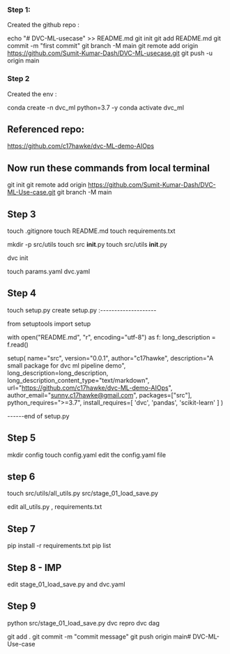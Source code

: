 

### Step 1:

Created the github repo :

echo "# DVC-ML-usecase" >> README.md
git init
git add README.md
git commit -m "first commit"
git branch -M main
git remote add origin https://github.com/Sumit-Kumar-Dash/DVC-ML-usecase.git
git push -u origin main


### Step 2
Created the env :

conda create -n dvc_ml python=3.7 -y
conda activate dvc_ml

## Referenced repo:
https://github.com/c17hawke/dvc-ML-demo-AIOps

## Now run these commands from local terminal 
git init
git remote add origin https://github.com/Sumit-Kumar-Dash/DVC-ML-Use-case.git
git branch -M main

## Step 3
touch .gitignore
touch README.md
touch requirements.txt  

mkdir -p src/utils
touch src __init__.py
touch src/utils __init__.py

dvc init

touch params.yaml dvc.yaml

## Step 4
touch setup.py
create setup.py :--------------------

from setuptools import setup

with open("README.md", "r", encoding="utf-8") as f:
    long_description = f.read()

setup(
    name="src",
    version="0.0.1",
    author="c17hawke",
    description="A small package for dvc ml pipeline demo",
    long_description=long_description,
    long_description_content_type="text/markdown",
    url="https://github.com/c17hawke/dvc-ML-demo-AIOps",
    author_email="sunny.c17hawke@gmail.com",
    packages=["src"],
    python_requires=">=3.7",
    install_requires=[
        'dvc',
        'pandas',
        'scikit-learn'
    ]
)

------end of setup.py

## Step 5
mkdir config 
touch config.yaml 
    edit the config.yaml file

## step 6
touch src/utils/all_utils.py   src/stage_01_load_save.py 

edit all_utils.py , requirements.txt 

## Step 7
pip install -r requirements.txt
pip list 

## Step 8  - IMP
edit stage_01_load_save.py and dvc.yaml

## Step 9
python src/stage_01_load_save.py 
dvc repro
dvc dag

git add .
git commit -m "commit message"
git push origin main# DVC-ML-Use-case
